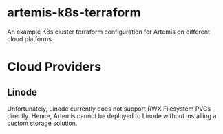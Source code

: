 # artemis-k8s-terraform
An example K8s cluster terraform configuration for Artemis on different cloud platforms

# Cloud Providers

## Linode 
Unfortunately, Linode currently does not support RWX Filesystem PVCs directly. Hence, Artemis cannot be deployed to Linode without installing a custom storage solution. 

